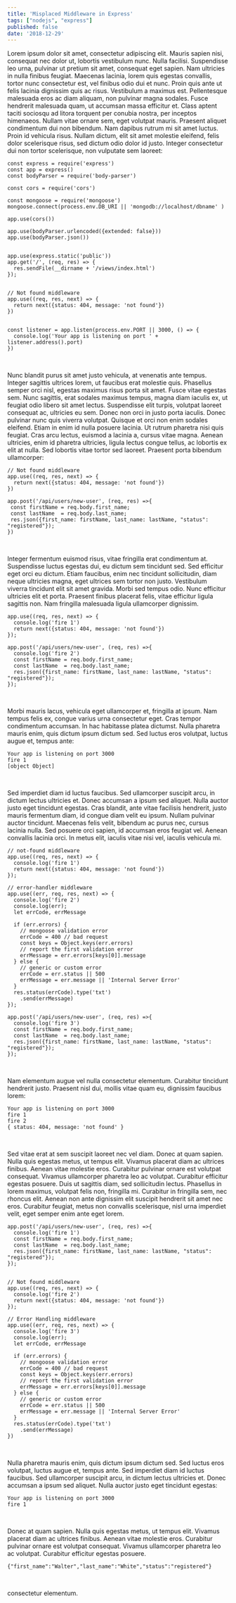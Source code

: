```yaml
---
title: 'Misplaced Middleware in Express'
tags: ["nodejs", "express"]
published: false
date: '2018-12-29'
---
```



Lorem ipsum dolor sit amet, consectetur adipiscing elit. Mauris sapien nisi, consequat nec dolor ut, lobortis vestibulum nunc. Nulla facilisi. Suspendisse leo urna, pulvinar ut pretium sit amet, consequat eget sapien. Nam ultricies in nulla finibus feugiat. Maecenas lacinia, lorem quis egestas convallis, tortor nunc consectetur est, vel finibus odio dui et nunc. Proin quis ante ut felis lacinia dignissim quis ac risus. Vestibulum a maximus est. Pellentesque malesuada eros ac diam aliquam, non pulvinar magna sodales. Fusce hendrerit malesuada quam, ut accumsan massa efficitur et. Class aptent taciti sociosqu ad litora torquent per conubia nostra, per inceptos himenaeos. Nullam vitae ornare sem, eget volutpat mauris. Praesent aliquet condimentum dui non bibendum. Nam dapibus rutrum mi sit amet luctus. Proin id vehicula risus. Nullam dictum, elit sit amet molestie eleifend, felis dolor scelerisque risus, sed dictum odio dolor id justo. Integer consectetur dui non tortor scelerisque, non vulputate sem laoreet:


```
const express = require('express')
const app = express()
const bodyParser = require('body-parser')

const cors = require('cors')

const mongoose = require('mongoose')
mongoose.connect(process.env.DB_URI || 'mongodb://localhost/dbname' )

app.use(cors())

app.use(bodyParser.urlencoded({extended: false}))
app.use(bodyParser.json())


app.use(express.static('public'))
app.get('/', (req, res) => {
  res.sendFile(__dirname + '/views/index.html')
});


// Not found middleware
app.use((req, res, next) => {
  return next({status: 404, message: 'not found'})
})


const listener = app.listen(process.env.PORT || 3000, () => {
  console.log('Your app is listening on port ' + listener.address().port)
})
```

<br>

Nunc blandit purus sit amet justo vehicula, at venenatis ante tempus. Integer sagittis ultrices lorem, ut faucibus erat molestie quis. Phasellus semper orci nisl, egestas maximus risus porta sit amet. Fusce vitae egestas sem. Nunc sagittis, erat sodales maximus tempus, magna diam iaculis ex, ut feugiat odio libero sit amet lectus. Suspendisse elit turpis, volutpat laoreet consequat ac, ultricies eu sem. Donec non orci in justo porta iaculis. Donec pulvinar nunc quis viverra volutpat. Quisque et orci non enim sodales eleifend. Etiam in enim id nulla posuere lacinia. Ut rutrum pharetra nisi quis feugiat. Cras arcu lectus, euismod a lacinia a, cursus vitae magna. Aenean ultricies, enim id pharetra ultricies, ligula lectus congue tellus, ac lobortis ex elit at nulla. Sed lobortis vitae tortor sed laoreet. Praesent porta bibendum ullamcorper:


```
// Not found middleware
app.use((req, res, next) => {
  return next({status: 404, message: 'not found'})
})

app.post('/api/users/new-user', (req, res) =>{
 const firstName = req.body.first_name;
 const lastName  = req.body.last_name;
 res.json({first_name: firstName, last_name: lastName, "status": "registered"});
})
```
<br>

Integer fermentum euismod risus, vitae fringilla erat condimentum at. Suspendisse luctus egestas dui, eu dictum sem tincidunt sed. Sed efficitur eget orci eu dictum. Etiam faucibus, enim nec tincidunt sollicitudin, diam neque ultricies magna, eget ultrices sem tortor non justo. Vestibulum viverra tincidunt elit sit amet gravida. Morbi sed tempus odio. Nunc efficitur ultricies elit et porta. Praesent finibus placerat felis, vitae efficitur ligula sagittis non. Nam fringilla malesuada ligula ullamcorper dignissim.


```
app.use((req, res, next) => {
  console.log('fire 1')
  return next({status: 404, message: 'not found'})
});

app.post('/api/users/new-user', (req, res) =>{
  console.log('fire 2')
  const firstName = req.body.first_name;
  const lastName  = req.body.last_name;
  res.json({first_name: firstName, last_name: lastName, "status": "registered"});
});

```
<br>

Morbi mauris lacus, vehicula eget ullamcorper et, fringilla at ipsum. Nam tempus felis ex, congue varius urna consectetur eget. Cras tempor condimentum accumsan. In hac habitasse platea dictumst. Nulla pharetra mauris enim, quis dictum ipsum dictum sed. Sed luctus eros volutpat, luctus augue et, tempus ante:


```
Your app is listening on port 3000
fire 1
[object Object]

```
<br>

Sed imperdiet diam id luctus faucibus. Sed ullamcorper suscipit arcu, in dictum lectus ultricies et. Donec accumsan a ipsum sed aliquet. Nulla auctor justo eget tincidunt egestas. Cras blandit, ante vitae facilisis hendrerit, justo mauris fermentum diam, id congue diam velit eu ipsum. Nullam pulvinar auctor tincidunt. Maecenas felis velit, bibendum ac purus nec, cursus lacinia nulla. Sed posuere orci sapien, id accumsan eros feugiat vel. Aenean convallis lacinia orci. In metus elit, iaculis vitae nisi vel, iaculis vehicula mi.


```
// not-found middleware
app.use((req, res, next) => {
  console.log('fire 1')
  return next({status: 404, message: 'not found'})
});

// error-handler middleware
app.use((err, req, res, next) => {
  console.log('fire 2')
  console.log(err);
  let errCode, errMessage

  if (err.errors) {
    // mongoose validation error
    errCode = 400 // bad request
    const keys = Object.keys(err.errors)
    // report the first validation error
    errMessage = err.errors[keys[0]].message
  } else {
    // generic or custom error
    errCode = err.status || 500
    errMessage = err.message || 'Internal Server Error'
  }
  res.status(errCode).type('txt')
    .send(errMessage)
});

app.post('/api/users/new-user', (req, res) =>{
  console.log('fire 3')
  const firstName = req.body.first_name;
  const lastName  = req.body.last_name;
  res.json({first_name: firstName, last_name: lastName, "status": "registered"});
});
```
<br>

Nam elementum augue vel nulla consectetur elementum. Curabitur tincidunt hendrerit justo. Praesent nisl dui, mollis vitae quam eu, dignissim faucibus lorem:


```
Your app is listening on port 3000
fire 1
fire 2
{ status: 404, message: 'not found' }

```
<br>

Sed vitae erat at sem suscipit laoreet nec vel diam. Donec at quam sapien. Nulla quis egestas metus, ut tempus elit. Vivamus placerat diam ac ultrices finibus. Aenean vitae molestie eros. Curabitur pulvinar ornare est volutpat consequat. Vivamus ullamcorper pharetra leo ac volutpat. Curabitur efficitur egestas posuere. Duis ut sagittis diam, sed sollicitudin lectus. Phasellus in lorem maximus, volutpat felis non, fringilla mi. Curabitur in fringilla sem, nec rhoncus elit. Aenean non ante dignissim elit suscipit hendrerit sit amet nec eros. Curabitur feugiat, metus non convallis scelerisque, nisl urna imperdiet velit, eget semper enim ante eget lorem.


```
app.post('/api/users/new-user', (req, res) =>{
  console.log('fire 1')
  const firstName = req.body.first_name;
  const lastName  = req.body.last_name;
  res.json({first_name: firstName, last_name: lastName, "status": "registered"});
});


// Not found middleware
app.use((req, res, next) => {
  console.log('fire 2')
  return next({status: 404, message: 'not found'})
});

// Error Handling middleware
app.use((err, req, res, next) => {
  console.log('fire 3')
  console.log(err);
  let errCode, errMessage

  if (err.errors) {
    // mongoose validation error
    errCode = 400 // bad request
    const keys = Object.keys(err.errors)
    // report the first validation error
    errMessage = err.errors[keys[0]].message
  } else {
    // generic or custom error
    errCode = err.status || 500
    errMessage = err.message || 'Internal Server Error'
  }
  res.status(errCode).type('txt')
    .send(errMessage)
})
```
<br>

Nulla pharetra mauris enim, quis dictum ipsum dictum sed. Sed luctus eros volutpat, luctus augue et, tempus ante. Sed imperdiet diam id luctus faucibus. Sed ullamcorper suscipit arcu, in dictum lectus ultricies et. Donec accumsan a ipsum sed aliquet. Nulla auctor justo eget tincidunt egestas:


```
Your app is listening on port 3000
fire 1

```
<br>

 Donec at quam sapien. Nulla quis egestas metus, ut tempus elit. Vivamus placerat diam ac ultrices finibus. Aenean vitae molestie eros. Curabitur pulvinar ornare est volutpat consequat. Vivamus ullamcorper pharetra leo ac volutpat. Curabitur efficitur egestas posuere.


```
{"first_name":"Walter","last_name":"White","status":"registered"}
```
<br>

consectetur elementum.